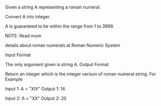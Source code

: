 Given a string A representing a roman numeral.

Convert A into integer.

A is guaranteed to be within the range from 1 to 3999.

NOTE: Read more 

details about roman numerals at Roman Numeric System




Input Format

The only argument given is string A.
Output Format

Return an integer which is the integer verison of roman numeral string.
For Example

Input 1:
    A = "XIV"
Output 1:
    14

Input 2:
    A = "XX"
Output 2:
    20
